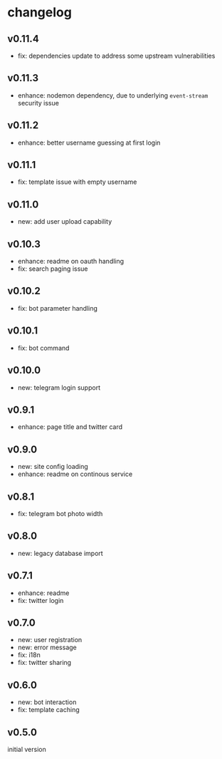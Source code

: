 
# changelog

## v0.11.4

- fix: dependencies update to address some upstream vulnerabilities

## v0.11.3

- enhance: nodemon dependency, due to underlying `event-stream` security issue

## v0.11.2

- enhance: better username guessing at first login

## v0.11.1

- fix: template issue with empty username

## v0.11.0

- new: add user upload capability

## v0.10.3

- enhance: readme on oauth handling
- fix: search paging issue

## v0.10.2

- fix: bot parameter handling

## v0.10.1

- fix: bot command

## v0.10.0

- new: telegram login support

## v0.9.1

- enhance: page title and twitter card

## v0.9.0

- new: site config loading
- enhance: readme on continous service

## v0.8.1

- fix: telegram bot photo width

## v0.8.0

- new: legacy database import

## v0.7.1

- enhance: readme
- fix: twitter login

## v0.7.0

- new: user registration
- new: error message
- fix: i18n
- fix: twitter sharing

## v0.6.0

- new: bot interaction
- fix: template caching

## v0.5.0

initial version
